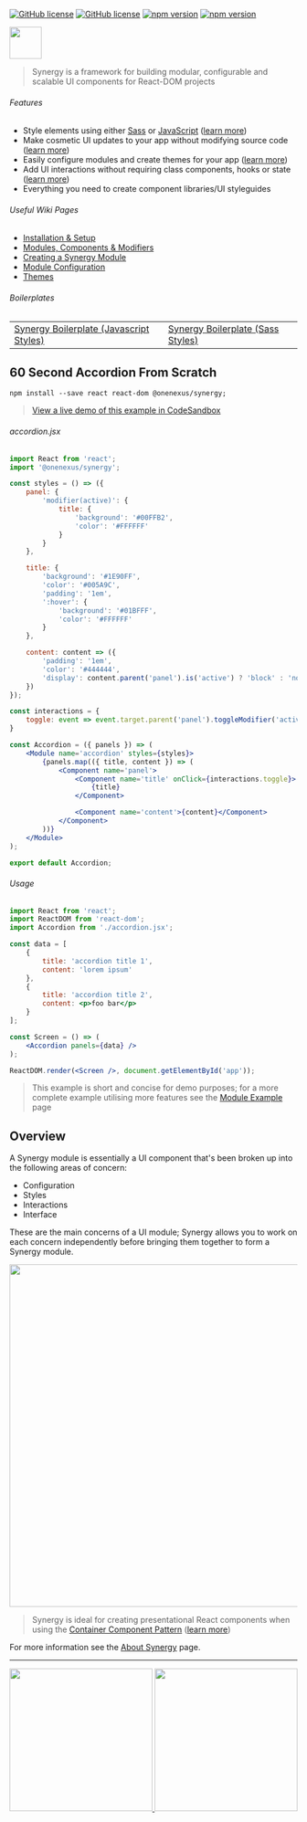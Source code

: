 [![GitHub license](https://img.shields.io/badge/license-MIT-blue.svg)](https://github.com/One-Nexus/Synergy/blob/master/LICENSE)
[![GitHub license](https://api.travis-ci.com/One-Nexus/Synergy.svg)](https://travis-ci.com/One-Nexus/Synergy)
[![npm version](https://badge.fury.io/js/%40onenexus%2Fsynergy.svg)](https://www.npmjs.com/package/@onenexus/synergy)
[![npm version](https://img.shields.io/npm/dm/@onenexus/synergy.svg)](https://www.npmjs.com/package/@onenexus/synergy)

<img height="56px" src="http://www.onenexus.io/synergy/github-logo.png" />

> Synergy is a framework for building modular, configurable and scalable UI components for React-DOM projects

###### Features

* Style elements using either [Sass](https://github.com/One-Nexus/Synergy/wiki/Using-Sass-With-Synergy) or [JavaScript](https://github.com/One-Nexus/Synergy/wiki/Styling-Modules#styling-a-module-with-javascript) ([learn more](https://github.com/One-Nexus/Synergy/wiki/Styling-Modules))
* Make cosmetic UI updates to your app without modifying source code ([learn more](https://github.com/One-Nexus/Synergy/wiki/Module-Configuration#apply-cosmetic-css-via-configuration))
* Easily configure modules and create themes for your app ([learn more](https://github.com/One-Nexus/Synergy/wiki/Themes))
* Add UI interactions without requiring class components, hooks or state ([learn more](https://github.com/One-Nexus/Synergy/wiki/Interactions))
* Everything you need to create component libraries/UI styleguides

###### Useful Wiki Pages

* [Installation & Setup](https://github.com/One-Nexus/Synergy/wiki/Installation)
* [Modules, Components & Modifiers](https://github.com/One-Nexus/Synergy/wiki/Modules,-Components-and-Modifiers)
* [Creating a Synergy Module](https://github.com/One-Nexus/Synergy/wiki/Creating-a-Module)
* [Module Configuration](https://github.com/One-Nexus/Synergy/wiki/Module-Configuration)
* [Themes](https://github.com/One-Nexus/Synergy/wiki/Themes)

###### Boilerplates

<table width="100%">
    <tr>
        <td>
            <a href="https://github.com/One-Nexus/Synergy-Boilerplate">
                Synergy Boilerplate (Javascript Styles)
            </a>
        </td>
        <td>
            <a href="https://github.com/One-Nexus/Synergy-Boilerplate-Sass">
                Synergy Boilerplate (Sass Styles)
            </a>
        </td>
    </tr>
</table>

## 60 Second Accordion From Scratch

```
npm install --save react react-dom @onenexus/synergy;
```

> [View a live demo of this example in CodeSandbox](https://codesandbox.io/s/95k4y)

###### accordion.jsx

```jsx
import React from 'react';
import '@onenexus/synergy';

const styles = () => ({
    panel: {
        'modifier(active)': {
            title: {
                'background': '#00FFB2',
                'color': '#FFFFFF'
            }
        }
    },

    title: {
        'background': '#1E90FF',
        'color': '#005A9C',
        'padding': '1em',
        ':hover': {
            'background': '#01BFFF',
            'color': '#FFFFFF'
        }
    },

    content: content => ({
        'padding': '1em',
        'color': '#444444',
        'display': content.parent('panel').is('active') ? 'block' : 'none',
    })
});

const interactions = {
    toggle: event => event.target.parent('panel').toggleModifier('active')
}

const Accordion = ({ panels }) => (
    <Module name='accordion' styles={styles}>
        {panels.map(({ title, content }) => (
            <Component name='panel'>
                <Component name='title' onClick={interactions.toggle}>
                    {title}
                </Component>

                <Component name='content'>{content}</Component>
            </Component>
        ))}
    </Module>
);

export default Accordion;
```

###### Usage

```jsx
import React from 'react';
import ReactDOM from 'react-dom';
import Accordion from './accordion.jsx';

const data = [
    {
        title: 'accordion title 1',
        content: 'lorem ipsum'
    },
    {
        title: 'accordion title 2',
        content: <p>foo bar</p>
    }
];

const Screen = () => (
    <Accordion panels={data} />
);

ReactDOM.render(<Screen />, document.getElementById('app'));
```

> This example is short and concise for demo purposes; for a more complete example utilising more features see the [Module Example](https://github.com/One-Nexus/Synergy/wiki/Creating-a-Module) page

## Overview

A Synergy module is essentially a UI component that's been broken up into the following areas of concern:

* Configuration
* Styles
* Interactions
* Interface

These are the main concerns of a UI module; Synergy allows you to work on each concern independently before bringing them together to form a Synergy module.

<p align="center"><img src="http://www.onenexus.io/synergy/module-illustration.png?v=1" width="600px" /></p>

> Synergy is ideal for creating presentational React components when using the [Container Component Pattern](https://reactpatterns.com/#container-component) ([learn more](https://medium.com/@dan_abramov/smart-and-dumb-components-7ca2f9a7c7d0))

For more information see the [About Synergy](https://github.com/One-Nexus/Synergy/wiki/About-Synergy) page.

---

<a href="https://twitter.com/ESR360">
    <img src="http://edmundreed.com/assets/images/twitter.gif?v=1" width="250px" />
</a>
<a href="https://github.com/ESR360">
    <img src="http://edmundreed.com/assets/images/github.gif?v=1" width="250px" />
</a>
